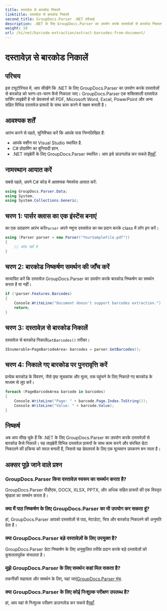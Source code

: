 ```yaml
---
title: दस्तावेज़ से बारकोड निकालें
linktitle: दस्तावेज़ से बारकोड निकालें
second_title: GroupDocs.Parser .NET एपीआई
description: .NET के लिए GroupDocs.Parser का उपयोग करके दस्तावेज़ों से बारकोड निकालना सीखें। अपने दस्तावेज़ प्रसंस्करण क्षमताओं को आसानी से बढ़ाएँ।
weight: 10
url: /hi/net/barcode-extraction/extract-barcodes-from-document/
---
```


# दस्तावेज़ से बारकोड निकालें

## परिचय
इस ट्यूटोरियल में, आप सीखेंगे कि .NET के लिए GroupDocs.Parser का उपयोग करके दस्तावेज़ों से बारकोड को चरण-दर-चरण कैसे निकाला जाए। GroupDocs.Parser एक शक्तिशाली दस्तावेज़ पार्सिंग लाइब्रेरी है जो डेवलपर्स को PDF, Microsoft Word, Excel, PowerPoint और अन्य सहित विभिन्न दस्तावेज़ प्रारूपों के साथ काम करने में सक्षम बनाती है।
## आवश्यक शर्तें
आरंभ करने से पहले, सुनिश्चित करें कि आपके पास निम्नलिखित हैं:
- आपके मशीन पर Visual Studio स्थापित है.
- C# प्रोग्रामिंग का बुनियादी ज्ञान.
-  .NET लाइब्रेरी के लिए GroupDocs.Parser स्थापित। आप इसे डाउनलोड कर सकते हैं[यहाँ](https://releases.groupdocs.com/parser/net/).

## नामस्थान आयात करें
सबसे पहले, अपने C# कोड में आवश्यक नेमस्पेस आयात करें:
```csharp
using GroupDocs.Parser.Data;
using System;
using System.Collections.Generic;
```
## चरण 1: पार्सर क्लास का एक इंस्टेंस बनाएं
 का एक उदाहरण आरंभ करें`Parser` अपने नमूना दस्तावेज़ का पथ प्रदान करके class में लॉग इन करें।
```csharp
using (Parser parser = new Parser("YourSampleFile.pdf"))
{
    // कोड यहाँ है
}
```
## चरण 2: बारकोड निष्कर्षण समर्थन की जाँच करें
सत्यापित करें कि दस्तावेज़ GroupDocs.Parser का उपयोग करके बारकोड निष्कर्षण का समर्थन करता है या नहीं।
```csharp
if (!parser.Features.Barcodes)
{
    Console.WriteLine("Document doesn't support barcodes extraction.");
    return;
}
```
## चरण 3: दस्तावेज़ से बारकोड निकालें
 दस्तावेज़ से बारकोड निकालें`GetBarcodes()` तरीका।
```csharp
IEnumerable<PageBarcodeArea> barcodes = parser.GetBarcodes();
```
## चरण 4: निकाले गए बारकोड पर पुनरावृत्ति करें
प्रत्येक बारकोड के विवरण, जैसे पृष्ठ सूचकांक और मूल्य, तक पहुंचने के लिए निकाले गए बारकोड के माध्यम से लूप करें।
```csharp
foreach (PageBarcodeArea barcode in barcodes)
{
    Console.WriteLine("Page: " + barcode.Page.Index.ToString());
    Console.WriteLine("Value: " + barcode.Value);
}
```

## निष्कर्ष
अब आप सीख चुके हैं कि .NET के लिए GroupDocs.Parser का उपयोग करके दस्तावेज़ों से बारकोड कैसे निकालें। यह लाइब्रेरी विभिन्न दस्तावेज़ प्रारूपों के साथ काम करने और संरचित डेटा निकालने की प्रक्रिया को सरल बनाती है, जिससे यह डेवलपर्स के लिए एक मूल्यवान उपकरण बन जाता है।

## अक्सर पूछे जाने वाले प्रश्न
### GroupDocs.Parser किस दस्तावेज़ स्वरूप का समर्थन करता है?
GroupDocs.Parser पीडीएफ, DOCX, XLSX, PPTX, और अधिक सहित प्रारूपों की एक विस्तृत श्रृंखला का समर्थन करता है।
### क्या मैं पाठ निष्कर्षण के लिए GroupDocs.Parser का भी उपयोग कर सकता हूं?
हां, GroupDocs.Parser आपको दस्तावेज़ों से पाठ, मेटाडेटा, चित्र और बारकोड निकालने की अनुमति देता है।
### क्या GroupDocs.Parser बड़े दस्तावेज़ों के लिए उपयुक्त है?
GroupDocs.Parser डेटा निष्कर्षण के लिए अनुकूलित तरीके प्रदान करके बड़े दस्तावेज़ों को कुशलतापूर्वक संभालता है।
### मुझे GroupDocs.Parser के लिए समर्थन कहां मिल सकता है?
 तकनीकी सहायता और समर्थन के लिए, यहां जाएं[GroupDocs.Parser मंच](https://forum.groupdocs.com/c/parser/17).
### क्या GroupDocs.Parser के लिए कोई निःशुल्क परीक्षण उपलब्ध है?
 हां, आप यहां से निःशुल्क परीक्षण डाउनलोड कर सकते हैं[यहाँ](https://releases.groupdocs.com/).